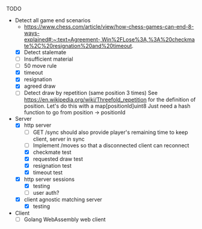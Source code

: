 TODO
* Detect all game end scenarios
    * https://www.chess.com/article/view/how-chess-games-can-end-8-ways-explained#:~:text=Agreement-,Win%2FLose%3A,%3A%20checkmate%2C%20resignation%20and%20timeout.
    - [x] Detect stalemate
    - [ ] Insufficient material
    - [ ] 50 move rule
    - [x] timeout
    - [x] resignation
    - [x] agreed draw
    - [ ] Detect draw by repetition (same position 3 times)
        See https://en.wikipedia.org/wiki/Threefold_repetition for the definition
        of position.
        Let's do this with a map[positionId]uint8
        Just need a hash function to go from position -> positionId
* Server
    - [x] http server
      - [ ] GET /sync should also provide player's remaining time to keep client, server in sync
      - [ ] Implement /moves so that a disconnected client can reconnect
      - [x] checkmate test
      - [x] requested draw test
      - [x] resignation test
      - [x] timeout test
    - [x] http server sessions
      - [x] testing
      - [ ] user auth?
    - [x] client agnostic matching server
        - [x] testing
* Client
    - [ ] Golang WebAssembly web client
